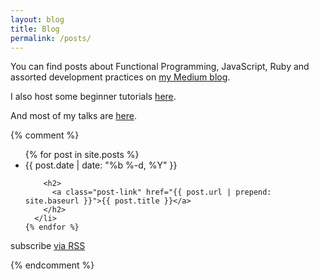 ```yaml
---
layout: blog
title: Blog
permalink: /posts/
---
```


You can find posts about Functional Programming, JavaScript, Ruby and assorted development practices on [my Medium blog](https://medium.com/@hugo__df).

I also host some beginner tutorials [here](/tutorials).

And most of my talks are [here](/talks).



{% comment %}
<ul class="post-list">
    {% for post in site.posts %}
      <li>
        <span class="post-meta">{{ post.date | date: "%b %-d, %Y" }}</span>

        <h2>
          <a class="post-link" href="{{ post.url | prepend: site.baseurl }}">{{ post.title }}</a>
        </h2>
      </li>
    {% endfor %}
</ul>

<p class="rss-subscribe">subscribe <a href="{{ "/feed.xml" | prepend: site.baseurl }}">via RSS</a></p>
{% endcomment %}